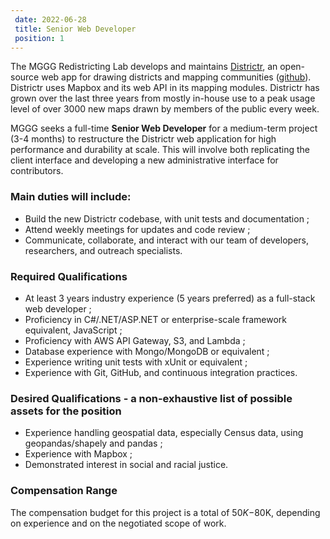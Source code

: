 ```yaml
---		
 date: 2022-06-28		
 title: Senior Web Developer		
 position: 1		
---		
```


The MGGG Redistricting Lab develops and maintains [Districtr](http://districtr.org), an open-source web app for drawing
districts and mapping communities ([github](https://github.com/districtr/)). Districtr uses Mapbox and its web API in its mapping modules.
Districtr has grown over the last three years from mostly in-house use to a peak usage level of
over 3000 new maps drawn by members of the public every week. 

MGGG seeks a full-time **Senior Web Developer** for a medium-term project (3-4 months) to restructure the
Districtr web application for high performance and durability at scale. This will involve both
replicating the client interface and developing a new administrative interface for contributors.

### Main duties will include:	
	
- Build the new Districtr codebase, with unit tests and documentation ;
- Attend weekly meetings for updates and code review ;
- Communicate, collaborate, and interact with our team of developers, researchers, and outreach specialists.

### Required Qualifications		

- At least 3 years industry experience (5 years preferred) as a full-stack web developer ;
- Proficiency in C#/.NET/ASP.NET or enterprise-scale framework equivalent, JavaScript ;
- Proficiency with AWS API Gateway, S3, and Lambda ;
- Database experience with Mongo/MongoDB or equivalent ;
- Experience writing unit tests with xUnit or equivalent ;
- Experience with Git, GitHub, and continuous integration practices.

### Desired Qualifications - a non-exhaustive list of possible assets for the position		

- Experience handling geospatial data, especially Census data, using geopandas/shapely and pandas ;
- Experience with Mapbox ;
- Demonstrated interest in social and racial justice.

### Compensation Range

The compensation budget for this project is a total of $50K-$80K, depending on experience and on the negotiated scope of work.    
